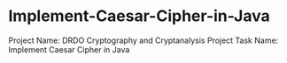 # Implement-Caesar-Cipher-in-Java
Project Name: DRDO Cryptography and Cryptanalysis Project  Task Name: Implement Caesar Cipher in Java
